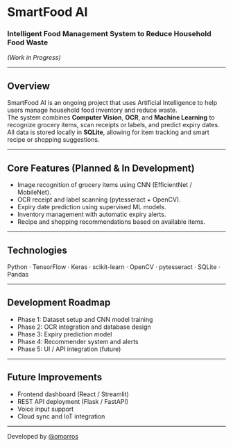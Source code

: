 # SmartFood AI  
### Intelligent Food Management System to Reduce Household Food Waste  
*(Work in Progress)*

---

## Overview  
SmartFood AI is an ongoing project that uses Artificial Intelligence to help users manage household food inventory and reduce waste.  
The system combines **Computer Vision**, **OCR**, and **Machine Learning** to recognize grocery items, scan receipts or labels, and predict expiry dates.  
All data is stored locally in **SQLite**, allowing for item tracking and smart recipe or shopping suggestions.

---

## Core Features (Planned & In Development)
- Image recognition of grocery items using CNN (EfficientNet / MobileNet).  
- OCR receipt and label scanning (pytesseract + OpenCV).  
- Expiry date prediction using supervised ML models.  
- Inventory management with automatic expiry alerts.  
- Recipe and shopping recommendations based on available items.

---

## Technologies  
Python · TensorFlow · Keras · scikit-learn · OpenCV · pytesseract · SQLite · Pandas  

---

## Development Roadmap  
- Phase 1: Dataset setup and CNN model training  
- Phase 2: OCR integration and database design  
- Phase 3: Expiry prediction model  
- Phase 4: Recommender system and alerts  
- Phase 5: UI / API integration (future)

---

## Future Improvements  
- Frontend dashboard (React / Streamlit)  
- REST API deployment (Flask / FastAPI)  
- Voice input support  
- Cloud sync and IoT integration  

---

Developed by [@omorros](https://github.com/omorros)  
